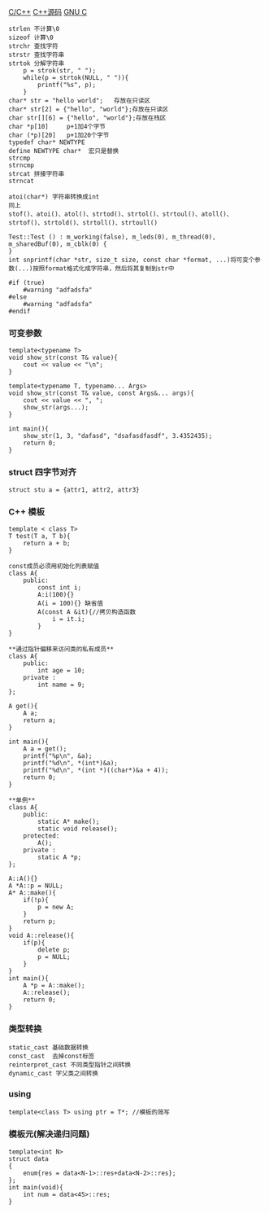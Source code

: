 [C/C++](www.cppreference.com)
[C++源码](http://www.cplusplus.com/reference/)
[GNU C](http://www.gnu.org/software/libc/manual/)

    strlen 不计算\0
    sizeof 计算\0
    strchr 查找字符
    strstr 查找字符串
    strtok 分解字符串
        p = strok(str, " ");
        while(p = strtok(NULL, " ")){
            printf("%s", p);
        }
    char* str = "hello world";   存放在只读区
    char* str[2] = {"hello", "world"};存放在只读区
    char str[][6] = {"hello", "world"};存放在栈区
    char *p[10]     p+1加4个字节
    char (*p)[20]   p+1加20个字节
    typedef char* NEWTYPE  
    define NEWTYPE char*  宏只是替换
    strcmp
    strncmp
    strcat 拼接字符串
    strncat

	atoi(char*) 字符串转换成int
	同上
	stof()、atoi()、atol()、strtod()、strtol()、strtoul()、atoll()、strtof()、strtold()、strtoll()、strtoull()
	
	Test::Test () : m_working(false), m_leds(0), m_thread(0), m_sharedBuf(0), m_cblk(0) {
	}
    int snprintf(char *str, size_t size, const char *format, ...)将可变个参数(...)按照format格式化成字符串，然后将其复制到str中

	#if (true)
		#warning "adfadsfa"
	#else
		#warning "adfadsfa"
	#endif

### 可变参数
    template<typename T>
    void show_str(const T& value){
        cout << value << "\n";
    }

    template<typename T, typename... Args>
    void show_str(const T& value, const Args&... args){
        cout << value << ", ";
        show_str(args...);
    }

    int main(){
        show_str(1, 3, "dafasd", "dsafasdfasdf", 3.4352435);
        return 0;
    }

### struct  **四字节对齐**

    struct stu a = {attr1, attr2, attr3}

### C++ 模板

    template < class T>
    T test(T a, T b){
        return a + b;
    }

    const成员必须用初始化列表赋值
    class A{
        public:
            const int i;
            A:i(100){}
            A(i = 100){} 缺省值
            A(const A &it){//拷贝构造函数
                i = it.i;
            }
    }
    
    **通过指针偏移来访问类的私有成员**
    class A{
        public:
            int age = 10;
        private :
            int name = 9;
    };
    
    A get(){
        A a;
        return a;
    }
    
    int main(){
        A a = get();
        printf("%p\n", &a);
        printf("%d\n", *(int*)&a);
        printf("%d\n", *(int *)((char*)&a + 4));
        return 0;
    }

    **单例**
    class A{
        public:
            static A* make();
            static void release();
        protected:
            A();
        private :
            static A *p;
    };
    
    A::A(){}
    A *A::p = NULL;
    A* A::make(){
        if(!p){
            p = new A;
        }
        return p;
    }
    void A::release(){
        if(p){
            delete p;
            p = NULL;
        }
    }
    int main(){
        A *p = A::make();
        A::release();
        return 0;
    }

### 类型转换

    static_cast 基础数据转换
    const_cast  去掉const标签
    reinterpret_cast 不同类型指针之间转换
    dynamic_cast 字父类之间转换

### using

    template<class T> using ptr = T*; //模板的简写

### 模板元(解决递归问题)
    template<int N>
    struct data
    {
        enum{res = data<N-1>::res+data<N-2>::res};
    };
    int main(void){
        int num = data<45>::res;
    }
